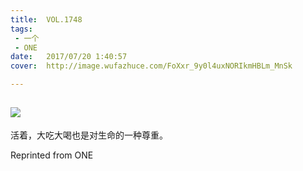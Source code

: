 ```yaml
---
title:	VOL.1748
tags:
 - 一个
 - ONE
date:	2017/07/20 1:40:57
cover:	http://image.wufazhuce.com/FoXxr_9y0l4uxNORIkmHBLm_MnSk

---
```

![](http://image.wufazhuce.com/FoXxr_9y0l4uxNORIkmHBLm_MnSk)
---

活着，大吃大喝也是对生命的一种尊重。
 
Reprinted from ONE
